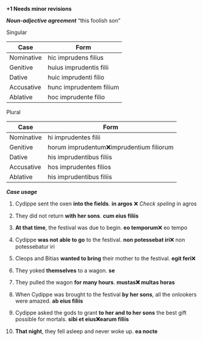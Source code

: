 **+1 Needs minor revisions**

**_Noun-adjective agreement_**
“this foolish son”

Singular

Case|Form|
----|--------|
Nominative|hic imprudens filius
Genitive|huius imprudentis filii
Dative|huic imprudenti filio
Accusative|hunc imprudentem filium
Ablative|hoc imprudente filio

Plural

Case|Form|
----|--------|
Nominative|hi imprudentes filii
Genitive|horum imprudentum❌imprudentium filiorum
Dative|his imprudentibus filiis
Accusative|hos imprudentes filios
Ablative|his imprudentibus filiis





**_Case usage_**

1. Cydippe sent the oxen **into the fields**. 
**in argos** ❌ *Check speling* in agros

2. They did not return **with her sons**.
**cum eius filiis**

3. **At that time**, the festival was due to begin.
**eo temporum**❌ eo tempo

4. Cydippe **was not able to go** to the festival.
**non potessebat iri**❌ non potessebatur iri

5. Cleops and Bitias **wanted to bring** their mother to the festival.
**egit feri**❌ 

6. They yoked **themselves** to a wagon.
**se**

7. They pulled the wagon **for many hours**.
**mustas❌ multas horas**

8. When Cydippe was brought to the festival **by her sons**, all the onlookers were amazed.
**ab eius filiis**

9. Cydippe asked the gods to grant **to her and to her sons** the best gift possible for mortals.
**sibi et eius❌earum filiis**

10. **That night**, they fell asleep and never woke up.
**ea nocte**
